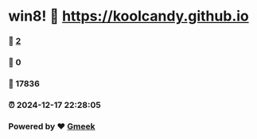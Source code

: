 # win8! :link: https://koolcandy.github.io 
### :page_facing_up: [2](https://koolcandy.github.io/tag.html) 
### :speech_balloon: 0 
### :hibiscus: 17836 
### :alarm_clock: 2024-12-17 22:28:05 
### Powered by :heart: [Gmeek](https://github.com/Meekdai/Gmeek)
